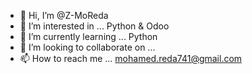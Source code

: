 - 👋 Hi, I’m @Z-MoReda
- 👀 I’m interested in ... Python & Odoo
- 🌱 I’m currently learning ... Python
- 💞️ I’m looking to collaborate on ...
- 📫 How to reach me ... mohamed.reda741@gmail.com

<!---
Z-MoReda/Z-MoReda is a ✨ special ✨ repository because its `README.md` (this file) appears on your GitHub profile.
You can click the Preview link to take a look at your changes.
--->
